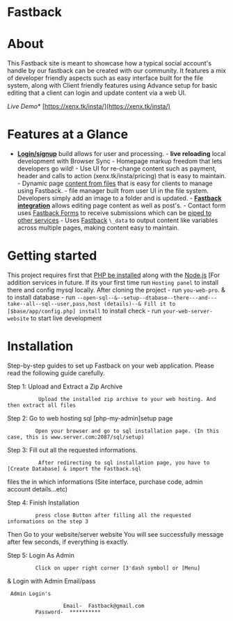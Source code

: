 # Fastback

# About

This Fastback site is meant to showcase how a typical social account's handle by our fastback
 can be created with our community. It features a mix of developer friendly aspects such as easy interface built for the file system, along with Client friendly features using Advance setup for basic editing that a client can login and update content via a web UI.

*Live Demo** 
[https://xenx.tk/insta/](https://xenx.tk/insta/)

# Features at a Glance 
- **[Login/signup](https://xenx.tk/insta/)** build allows for user and processing. - **live reloading** local development with Browser Sync - Homepage markup freedom that lets developers go wild! - Use UI for re-change content such as payment, header and calls to action (xenx.tk/insta/pricing) that is easy to maintain. - Dynamic page [content from files](https://xenx.tk/insta/) that is easy for clients to manage using Fastback. - file manager built from user UI in the file system. Developers simply add an image to a folder and is updated. - **[Fastback integration](https://xenx.tk/insta/)** allows editing page content as well as post's. - Contact form uses [Fastback Forms](https://xenx.tk/docs/form-handling/) to receive submissions which can be [piped to other services](https://xenx.tk/docs/form-handling/#receiving-submissions) - Uses [Fastback](https://xenx.tk/docs/datafiles/) `\_data` to output content like variables across multiple pages, making content easy to maintain. 

# Getting started 
This project requires first that [PHP be installed](https://xenx.tk/docs/installation/) along with the [Node.js](https://nodejs.org/en/download/)
[For addition services in future. If its your first time run `Hosting panel` to install there and config mysql locally. After cloning the project - run `you-web-pro`. & to install database  - run `--open-sql--&--setup--dtabase--there---and---take--all--sql--user,pass,host (details)--&
Fill it to [$base/app/config.php] install` to install check - run `your-web-server-website` to start live development 

# Installation

Step-by-step guides to set up Fastback on your web application. Please read the following guide carefully.

Step 1: Upload and Extract a Zip Archive

              Upload the installed zip archive to your web hosting. And then extract all files

Step 2: Go to web hosting sql [php-my-admin]setup page

             Open your browser and go to sql installation page. (In this case, this is www.server.com:2087/sql/setup)

Step 3: Fill out all the requested informations.

              After redirecting to sql installation page, you have to [Create Database] & import the Fastback.sql 

files the in which informations (Site interface, purchase code, admin account details...etc)

Step 4: Finish Installation

             press close Button after filling all the requested informations on the step 3

Then Go to your website/server website
You will see successfully message after few seconds, if everything is exactly.

Step 5: Login As Admin

             Click on upper right corner [3'dash symbol] or [Menu]
& Login with  Admin Email/pass
  
     Admin Login's 
                   
                      Email-  Fastback@gmail.com
             Password-  **********



